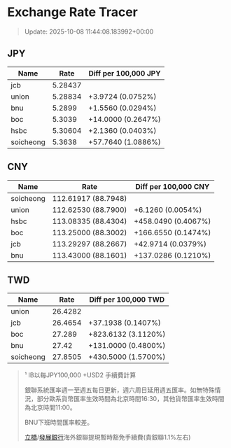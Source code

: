 # Exchange Rate Tracer

> Update: 2025-10-08 11:44:08.183992+00:00

## JPY

| Name      |    Rate | Diff per 100,000 JPY   |
|-----------|---------|------------------------|
| jcb       | 5.28437 |                        |
| union     | 5.28834 | +3.9724 (0.0752%)      |
| bnu       | 5.2899  | +1.5560 (0.0294%)      |
| boc       | 5.3039  | +14.0000 (0.2647%)     |
| hsbc      | 5.30604 | +2.1360 (0.0403%)      |
| soicheong | 5.3638  | +57.7640 (1.0886%)     |

## CNY

| Name      | Rate                | Diff per 100,000 CNY   |
|-----------|---------------------|------------------------|
| soicheong | 112.61917	(88.7948) |                        |
| union     | 112.62530	(88.7900) | +6.1260 (0.0054%)      |
| hsbc      | 113.08335	(88.4304) | +458.0490 (0.4067%)    |
| boc       | 113.25000	(88.3002) | +166.6550 (0.1474%)    |
| jcb       | 113.29297	(88.2667) | +42.9714 (0.0379%)     |
| bnu       | 113.43000	(88.1601) | +137.0286 (0.1210%)    |

## TWD

| Name      |    Rate | Diff per 100,000 TWD   |
|-----------|---------|------------------------|
| union     | 26.4282 |                        |
| jcb       | 26.4654 | +37.1938 (0.1407%)     |
| boc       | 27.289  | +823.6132 (3.1120%)    |
| bnu       | 27.42   | +131.0000 (0.4800%)    |
| soicheong | 27.8505 | +430.5000 (1.5700%)    |


> ¹ IB以每JPY100,000 +USD2 手續費計算
>
> 銀聯系統匯率週一至週五每日更新，週六周日延用週五匯率。如無特殊情況，部分歐系貨幣匯率生效時間為北京時間16:30，其他貨幣匯率生效時間為北京時間11:00。
>
> BNU下班時間匯率較差。
>
> [立橋](https://www.wlbank.com.mo/uploads/ueditor/file/20181211/1544536513900230.pdf)/[發展銀行](https://www.mdb.com.mo/Service_Charges_20230728.pdf)海外銀聯提現暫時豁免手續費(貴銀聯1.1%左右)

